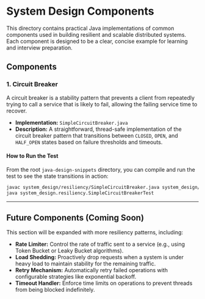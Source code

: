 # System Design Components

This directory contains practical Java implementations of common components used in building resilient and scalable distributed systems. Each component is designed to be a clear, concise example for learning and interview preparation.

## Components

### 1. Circuit Breaker

A circuit breaker is a stability pattern that prevents a client from repeatedly trying to call a service that is likely to fail, allowing the failing service time to recover.

*   **Implementation:** `SimpleCircuitBreaker.java`
*   **Description:** A straightforward, thread-safe implementation of the circuit breaker pattern that transitions between `CLOSED`, `OPEN`, and `HALF_OPEN` states based on failure thresholds and timeouts.

#### How to Run the Test

From the root `java-design-snippets` directory, you can compile and run the test to see the state transitions in action:

```bash
javac system_design/resiliency/SimpleCircuitBreaker.java system_design/resiliency/SimpleCircuitBreakerTest.java
java system_design.resiliency.SimpleCircuitBreakerTest
```

---

## Future Components (Coming Soon)

This section will be expanded with more resiliency patterns, including:

*   **Rate Limiter:** Control the rate of traffic sent to a service (e.g., using Token Bucket or Leaky Bucket algorithms).
*   **Load Shedding:** Proactively drop requests when a system is under heavy load to maintain stability for the remaining traffic.
*   **Retry Mechanism:** Automatically retry failed operations with configurable strategies like exponential backoff.
*   **Timeout Handler:** Enforce time limits on operations to prevent threads from being blocked indefinitely.
